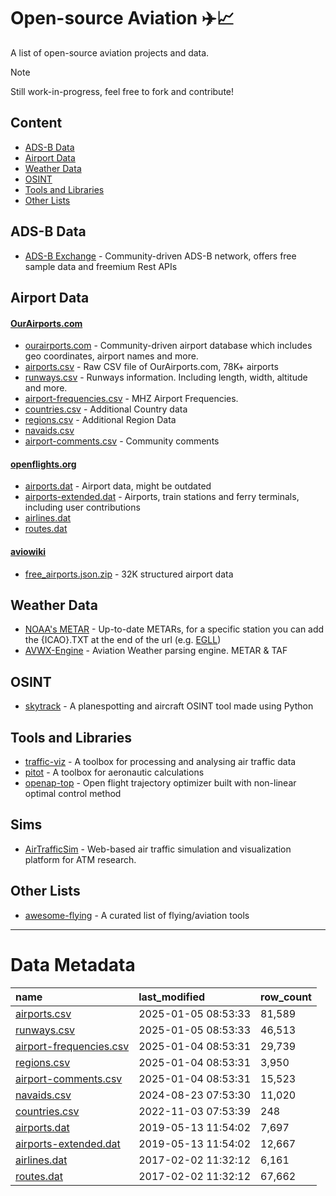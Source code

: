 # Open-source Aviation ✈️📈
A list of open-source aviation projects and data.

> [!NOTE]
> Still work-in-progress, feel free to fork and contribute!

## Content
* [ADS-B Data](#ads-b-data)
* [Airport Data](#airport-data)
* [Weather Data](#weather-data)
* [OSINT](#osint)
* [Tools and Libraries](#tools-and-libraries)
* [Other Lists](#other-lists)


## ADS-B Data
* [ADS-B Exchange](https://www.adsbexchange.com/) - Community-driven ADS-B network, offers free sample data and freemium Rest APIs


## Airport Data
#### [OurAirports.com](https://ourairports.com/)
* [ourairports.com](https://ourairports.com/) - Community-driven airport database which includes geo coordinates, airport names and more.
* [airports.csv](https://raw.githubusercontent.com/davidmegginson/ourairports-data/main/airports.csv) - Raw CSV file of OurAirports.com,  78K+ airports
* [runways.csv](https://raw.githubusercontent.com/davidmegginson/ourairports-data/main/runways.csv) - Runways information. Including length, width, altitude and more.
* [airport-frequencies.csv](https://raw.githubusercontent.com/davidmegginson/ourairports-data/main/airport-frequencies.csv) - MHZ Airport Frequencies.
* [countries.csv](https://raw.githubusercontent.com/davidmegginson/ourairports-data/main/countries.csv) - Additional Country data
* [regions.csv](https://raw.githubusercontent.com/davidmegginson/ourairports-data/main/regions.csv) - Additional Region Data
* [navaids.csv](https://raw.githubusercontent.com/davidmegginson/ourairports-data/main/navaids.csv)
* [airport-comments.csv](https://raw.githubusercontent.com/davidmegginson/ourairports-data/main/airport-comments.csv) - Community comments

#### [openflights.org](https://openflights.org/)
* [airports.dat](https://raw.githubusercontent.com/jpatokal/openflights/master/data/airports.dat) - Airport data, might be outdated
* [airports-extended.dat](https://raw.githubusercontent.com/jpatokal/openflights/master/data/airports-extended.dat) - Airports, train stations and ferry terminals, including user contributions
* [airlines.dat](https://raw.githubusercontent.com/jpatokal/openflights/master/data/airlines.dat)
* [routes.dat](https://raw.githubusercontent.com/jpatokal/openflights/master/data/routes.dat)

#### [aviowiki](https://aviowiki.com/)
* [free_airports.json.zip](https://exports.aviowiki.com/free_airports.json.zip) - 32K structured airport data

## Weather Data

* [NOAA's METAR](https://tgftp.nws.noaa.gov/data/observations/metar/stations/) - Up-to-date METARs, for a specific station you can add the {ICAO}.TXT at the end of the url (e.g. [EGLL](https://tgftp.nws.noaa.gov/data/observations/metar/stations/EGLL.TXT))
* [AVWX-Engine](https://github.com/avwx-rest/avwx-engine) - Aviation Weather parsing engine. METAR & TAF

## OSINT
* [skytrack](https://github.com/ANG13T/skytrack) - A planespotting and aircraft OSINT tool made using Python

## Tools and Libraries
* [traffic-viz](https://github.com/xoolive/traffic) - A toolbox for processing and analysing air traffic data
* [pitot](https://github.com/open-aviation/pitot) - A toolbox for aeronautic calculations
* [openap-top](https://github.com/junzis/openap-top) - Open flight trajectory optimizer built with non-linear optimal control method

## Sims
* [AirTrafficSim](https://github.com/HKUST-OCTAD-LAB/AirTrafficSim) - Web-based air traffic simulation and visualization platform for ATM research.

## Other Lists
* [awesome-flying](https://github.com/bauidch/awesome-flying) - A curated list of flying/aviation tools

----

# Data Metadata

| name                                                                                                                      | last_modified       | row_count   |
|:--------------------------------------------------------------------------------------------------------------------------|:--------------------|:------------|
| [airports.csv](https://raw.githubusercontent.com/davidmegginson/ourairports-data/main/airports.csv)                       | 2025-01-05 08:53:33 | 81,589      |
| [runways.csv](https://raw.githubusercontent.com/davidmegginson/ourairports-data/main/runways.csv)                         | 2025-01-05 08:53:33 | 46,513      |
| [airport-frequencies.csv](https://raw.githubusercontent.com/davidmegginson/ourairports-data/main/airport-frequencies.csv) | 2025-01-04 08:53:31 | 29,739      |
| [regions.csv](https://raw.githubusercontent.com/davidmegginson/ourairports-data/main/regions.csv)                         | 2025-01-04 08:53:31 | 3,950       |
| [airport-comments.csv](https://raw.githubusercontent.com/davidmegginson/ourairports-data/main/airport-comments.csv)       | 2025-01-04 08:53:31 | 15,523      |
| [navaids.csv](https://raw.githubusercontent.com/davidmegginson/ourairports-data/main/navaids.csv)                         | 2024-08-23 07:53:30 | 11,020      |
| [countries.csv](https://raw.githubusercontent.com/davidmegginson/ourairports-data/main/countries.csv)                     | 2022-11-03 07:53:39 | 248         |
| [airports.dat](https://raw.githubusercontent.com/jpatokal/openflights/master/data/airports.dat)                           | 2019-05-13 11:54:02 | 7,697       |
| [airports-extended.dat](https://raw.githubusercontent.com/jpatokal/openflights/master/data/airports-extended.dat)         | 2019-05-13 11:54:02 | 12,667      |
| [airlines.dat](https://raw.githubusercontent.com/jpatokal/openflights/master/data/airlines.dat)                           | 2017-02-02 11:32:12 | 6,161       |
| [routes.dat](https://raw.githubusercontent.com/jpatokal/openflights/master/data/routes.dat)                               | 2017-02-02 11:32:12 | 67,662      |